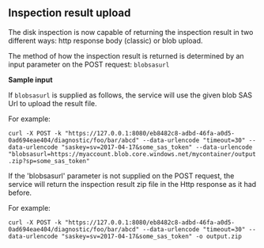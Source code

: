 ## Inspection result upload ##

The disk inspection is now capable of returning the inspection result in two different ways: http response body (classic) or blob upload.

The method of how the inspection result is returned is determined by an input parameter on the POST request: `blobsasurl`

__Sample input__

If `blobsasurl` is supplied as follows, the service will use the given blob SAS Url to upload the result file. 

For example:

`curl -X POST -k "https://127.0.0.1:8080/eb8482c8-adbd-46fa-a0d5-0ad694eae404/diagnostic/foo/bar/abcd" --data-urlencode "timeout=30" --data-urlencode "saskey=sv=2017-04-17&some_sas_token" --data-urlencode "blobsasurl=https://myaccount.blob.core.windows.net/mycontainer/output.zip?sp=some_sas_token"`

If the 'blobsasurl' parameter is not supplied on the POST request, the service will return the inspection result zip file in the Http response as it had before.

For example:

`curl -X POST -k "https://127.0.0.1:8080/eb8482c8-adbd-46fa-a0d5-0ad694eae404/diagnostic/foo/bar/abcd" --data-urlencode "timeout=30" --data-urlencode "saskey=sv=2017-04-17&some_sas_token" -o output.zip`
